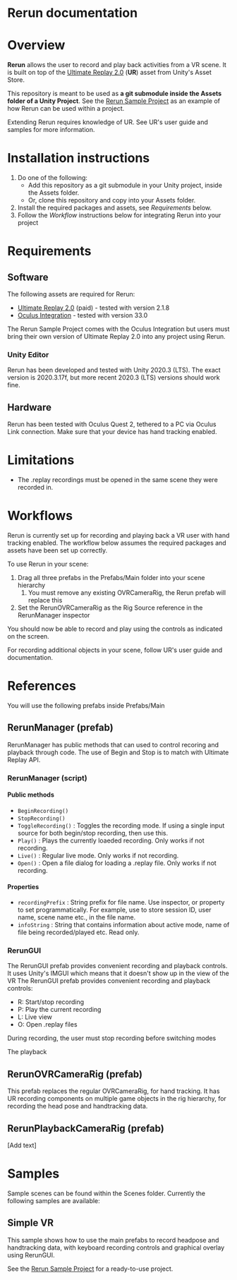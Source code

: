 # Rerun documentation

# Overview

**Rerun** allows the user to record and play back activities from a VR scene. It is built on top of the [Ultimate Replay 2.0](https://assetstore.unity.com/packages/tools/camera/ultimate-replay-2-0-178602) (**UR**) asset from Unity's Asset Store.

This repository is meant to be used as **a git submodule inside the Assets folder of a Unity Project**. See the [Rerun Sample Project](https://github.com/FAR-Lab/Rerun-Sample-Project) as an example of how Rerun can be used within a project.

Extending Rerun requires knowledge of UR. See UR's user guide and samples for more information.

# Installation instructions

1. Do one of the following:
    * Add this repository as a git submodule in your Unity project, inside the Assets folder. 
    * Or, clone this repository and copy into your Assets folder.
2. Install the required packages and assets, see _Requirements_ below.
3. Follow the _Workflow_ instructions below for integrating Rerun into your project

# Requirements

## Software
The following assets are required for Rerun:

- [Ultimate Replay 2.0](https://assetstore.unity.com/packages/tools/camera/ultimate-replay-2-0-178602) (paid) - tested with version 2.1.8
- [Oculus Integration](https://assetstore.unity.com/packages/tools/integration/oculus-integration-82022)  - tested with version 33.0

The Rerun Sample Project comes with the Oculus Integration but users must bring their own version of Ultimate Replay 2.0 into any project using Rerun.

### Unity Editor
Rerun has been developed and tested with Unity 2020.3 (LTS). The exact version is 2020.3.17f, but more recent 2020.3 (LTS) versions should work fine.

## Hardware
Rerun has been tested with Oculus Quest 2, tethered to a PC via Oculus Link connection. Make sure that your device has hand tracking enabled.

# Limitations

- The .replay recordings must be opened in the same scene they were recorded in.

# Workflows

Rerun is currently set up for recording and playing back a VR user with hand tracking enabled. The workflow below assumes the required packages and assets have been set up correctly.

To use Rerun in your scene:

1. Drag all three prefabs in the Prefabs/Main folder into your scene hierarchy
    1. You must remove any existing OVRCameraRig, the Rerun prefab will replace this
2. Set the RerunOVRCameraRig as the Rig Source reference in the RerunManager inspector

You should now be able to record and play using the controls as indicated on the screen.

For recording additional objects in your scene, follow UR's user guide and documentation.

# References
You will use the following prefabs inside Prefabs/Main 

## RerunManager (prefab)
RerunManager has public methods that can used to control recoring and playback through code.
The use of Begin and Stop is to match with Ultimate Replay API.

### RerunManager (script)

#### Public methods
- `BeginRecording()`
- `StopRecording()`
- `ToggleRecording()` : Toggles the recording mode. If using a single input source for both begin/stop recording, then use this.
- `Play()` : Plays the currently loaeded recording. Only works if not recording.
- `Live()` : Regular live mode. Only works if not recording.
- `Open()` : Open a file dialog for loading a .replay file. Only works if not recording.

#### Properties
- `recordingPrefix` : String prefix for file name. Use inspector, or property to set programmatically. For example, use to store session ID, user name, scene name etc., in the file name.
- `infoString` : String that contains information about active mode, name of file being recorded/played etc. Read only.

### RerunGUI
The RerunGUI prefab provides convenient recording and playback controls. It uses Unity's IMGUI which means that it doesn't show up in the view of the VR
The RerunGUI prefab provides convenient recording and playback controls:
- R: Start/stop recording
- P: Play the current recording
- L: Live view
- O: Open .replay files

During recording, the user must stop recording before switching modes

The playback 

## RerunOVRCameraRig (prefab)
This prefab replaces the regular OVRCameraRig, for hand tracking. It has UR recording components on multiple game objects in the rig hierarchy, for recording the head pose and handtracking data.

## RerunPlaybackCameraRig (prefab)
[Add text]
# Samples

Sample scenes can be found within the Scenes folder. Currently the following samples are available:

## Simple VR
This sample shows how to use the main prefabs to record headpose and handtracking data, with keyboard recording controls and graphical overlay using RerunGUI.

See the  [Rerun Sample Project](https://github.com/FAR-Lab/Rerun-Sample-Project) for a ready-to-use project.


